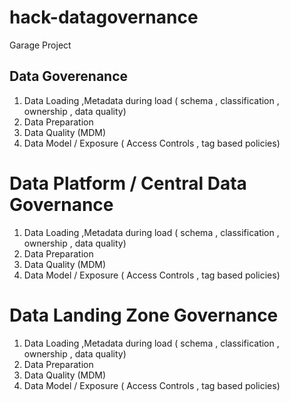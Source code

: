 # hack-datagovernance
Garage Project  

## Data Goverenance 

1. Data Loading  ,Metadata during load ( schema , classification  , ownership , data quality)
2. Data Preparation 
3. Data Quality (MDM)
4. Data Model / Exposure ( Access Controls , tag based policies)


# Data Platform / Central Data Governance 

1. Data Loading  ,Metadata during load ( schema , classification  , ownership , data quality)
2. Data Preparation 
3. Data Quality (MDM)
4. Data Model / Exposure ( Access Controls , tag based policies)

# Data Landing Zone Governance 

1. Data Loading  ,Metadata during load ( schema , classification  , ownership , data quality)
2. Data Preparation 
3. Data Quality (MDM)
4. Data Model / Exposure ( Access Controls , tag based policies)
